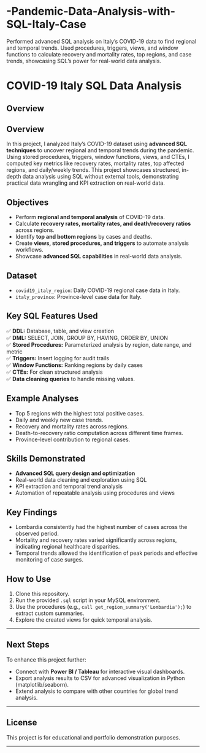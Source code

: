 # -Pandemic-Data-Analysis-with-SQL-Italy-Case
Performed advanced SQL analysis on Italy’s COVID-19 data to find regional and temporal trends. Used procedures, triggers, views, and window functions to calculate recovery and mortality rates, top regions, and case trends, showcasing SQL’s power for real-world data analysis.

# COVID-19 Italy SQL Data Analysis

## Overview

## Overview

In this project, I analyzed Italy’s COVID-19 dataset using **advanced SQL techniques** to uncover regional and temporal trends during the pandemic. Using stored procedures, triggers, window functions, views, and CTEs, I computed key metrics like recovery rates, mortality rates, top affected regions, and daily/weekly trends. This project showcases structured, in-depth data analysis using SQL without external tools, demonstrating practical data wrangling and KPI extraction on real-world data.

## Objectives
- Perform **regional and temporal analysis** of COVID-19 data.
- Calculate **recovery rates, mortality rates, and death/recovery ratios** across regions.
- Identify **top and bottom regions** by cases and deaths.
- Create **views, stored procedures, and triggers** to automate analysis workflows.
- Showcase **advanced SQL capabilities** in real-world data analysis.

## Dataset
- `covid19_italy_region`: Daily COVID-19 regional case data in Italy.
- `italy_province`: Province-level case data for Italy.

## Key SQL Features Used
✅ **DDL:** Database, table, and view creation  
✅ **DML:** SELECT, JOIN, GROUP BY, HAVING, ORDER BY, UNION  
✅ **Stored Procedures:** Parameterized analysis by region, date range, and metric  
✅ **Triggers:** Insert logging for audit trails  
✅ **Window Functions:** Ranking regions by daily cases  
✅ **CTEs:** For clean structured analysis  
✅ **Data cleaning queries** to handle missing values.

## Example Analyses
- Top 5 regions with the highest total positive cases.
- Daily and weekly new case trends.
- Recovery and mortality rates across regions.
- Death-to-recovery ratio computation across different time frames.
- Province-level contribution to regional cases.

## Skills Demonstrated
- **Advanced SQL query design and optimization**
- Real-world data cleaning and exploration using SQL
- KPI extraction and temporal trend analysis
- Automation of repeatable analysis using procedures and views

## Key Findings
- Lombardia consistently had the highest number of cases across the observed period.
- Mortality and recovery rates varied significantly across regions, indicating regional healthcare disparities.
- Temporal trends allowed the identification of peak periods and effective monitoring of case surges.

## How to Use
1. Clone this repository.
2. Run the provided `.sql` script in your MySQL environment.
3. Use the procedures (e.g., `call get_region_summary('Lombardia');`) to extract custom summaries.
4. Explore the created views for quick temporal analysis.

---

## Next Steps
To enhance this project further:
- Connect with **Power BI / Tableau** for interactive visual dashboards.
- Export analysis results to CSV for advanced visualization in Python (matplotlib/seaborn).
- Extend analysis to compare with other countries for global trend analysis.

---

## License
This project is for educational and portfolio demonstration purposes.

---
